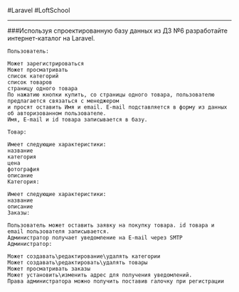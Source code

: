 #Laravel
#LoftSchool
***
###Используя спроектированную базу данных из ДЗ №6 разработайте интернет-каталог на Laravel.

    Пользователь:

    Может зарегистрироваться
    Может просматривать
    список категорий
    список товаров
    страницу одного товара
    По нажатию кнопки купить, со страницы одного товара, пользователю предлагается связаться с менеджером
    и просят оставить Имя и email. E-mail подставляется в форму из данных об авторизованном пользователе.
    Имя, E-mail и id товара записывается в базу.
    
    Товар:

    Имеет следующие характеристики:
    название
    категория
    цена
    фотография
    описание
    Категория:

    Имеет следующие характеристики:
    название
    описание
    Заказы:

    Пользователь может оставить заявку на покупку товара. id товара и email пользователя записывается.
    Администратор получает уведомление на E-mail через SMTP
    Администратор:

    Может создавать\редактирование\удалять категории
    Может создавать\редактировать\удалять товары
    Может просматривать заказы
    Может установить\изменить адрес для получения уведомлений.
    Права администратора можно получить поставив галочку при регистрации
